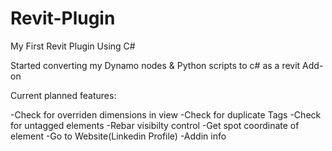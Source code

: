 # Revit-Plugin
My First Revit Plugin Using C#

Started converting my Dynamo nodes & Python scripts to c# as a revit Add-on

Current planned features:

-Check for overriden dimensions in view
-Check for duplicate Tags
-Check for untagged elements
-Rebar visibilty control
-Get spot coordinate of element
-Go to Website(Linkedin Profile)
-Addin info
